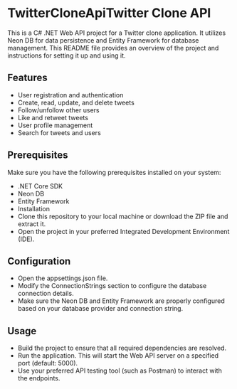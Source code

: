# TwitterCloneApiTwitter Clone API
This is a C# .NET Web API project for a Twitter clone application. It utilizes Neon DB for data persistence and Entity Framework for database management. This README file provides an overview of the project and instructions for setting it up and using it.

## Features
- User registration and authentication
- Create, read, update, and delete tweets
- Follow/unfollow other users
- Like and retweet tweets
- User profile management
- Search for tweets and users

## Prerequisites
Make sure you have the following prerequisites installed on your system:

- .NET Core SDK
- Neon DB
- Entity Framework
- Installation
- Clone this repository to your local machine or download the ZIP file and extract it.
- Open the project in your preferred Integrated Development Environment (IDE).

## Configuration
- Open the appsettings.json file.
- Modify the ConnectionStrings section to configure the database connection details.
- Make sure the Neon DB and Entity Framework are properly configured based on your database provider and connection string.

## Usage
- Build the project to ensure that all required dependencies are resolved.
- Run the application. This will start the Web API server on a specified port (default: 5000).
- Use your preferred API testing tool (such as Postman) to interact with the endpoints.

